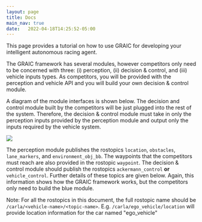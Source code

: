 ```yaml
---
layout: page
title: Docs
main_nav: true
date:   2022-04-18T14:25:52-05:00
---
```


This page provides a tutorial on how to use GRAIC for developing your intelligent autonomous racing agent.

The GRAIC framework has several modules, however competitors only need to be concerned with three: (i) perception, (ii) decision & control, and (iii) vehicle inputs types. As competitors, you will be provided with the perception and vehicle API and you will build your own decision & control module.

A diagram of the module interfaces is shown below. The decision and control module built by the competitors will be just plugged into the rest of the system. Therefore, the decision & control module must take in only the perception inputs provided by the perception module and output only the inputs required by the vehicle system.

 <img src="/Race/assets/interfaces.png">

 The perception module publishes the rostopics `location`, `obstacles`, `lane_markers`, and `environment_obj_bb`. The waypoints that the competitors must reach are also provided in the rostopic `waypoint`. The decision & control module should publish the rostopics  `ackermann_control` **or** `vehicle_control`. Further details of these topics are given below.
 Again, this information shows how the GRAIC framework works, but the competitors only need to build the blue module.

Note: For all the rostopics in this document, the full rostopic name should be `/carla/<vehicle-name>/<topic-name>`. E.g. `/carla/ego_vehicle/location` will provide location information for the car named "ego_vehicle"
